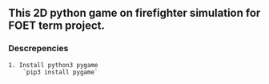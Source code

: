
## This 2D python game on firefighter simulation for FOET term project.

### Descrepencies

	1. Install python3 pygame
		`pip3 install pygame`